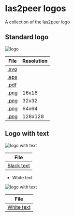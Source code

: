 # las2peer logos

A collection of the las2peer logo

## Standard logo
![logo](https://rwth-acis.github.io/las2peer/logo/vector/las2peer-logo.svg)

| File            | Resolution
| -------------   | -------------   | 
| [.svg](logo/vector/las2peer-logo.svg)      | |
| [.eps](logo/vector/las2peer-logo.eps)      | |
| [.pdf](logo/vector/las2peer-logo.pdf)      | |
| [.png](logo/bitmap/las2peer-logo-16x16.png)     |16x16|
| [.png](logo/bitmap/las2peer-logo-32x32.png)     |32x32|
| [.png](logo/bitmap/las2peer-logo-64x64.png)     |64x64|
| [.png](logo/bitmap/las2peer-logo-128x128.png)   |128x128|


## Logo with text
 
![logo with text](https://rwth-acis.github.io/las2peer/logo/text/logo_text_black.svg)


| File            | 
| -------------   |
| [Black text](logo/text/logo_text_black.svg)             | 

 - White text 

![logo with text](https://rwth-acis.github.io/las2peer/logo/text/logo_text_white.svg)


| File            | 
| -------------   |
| [White text](logo/text/logo_text_white.svg)             |
